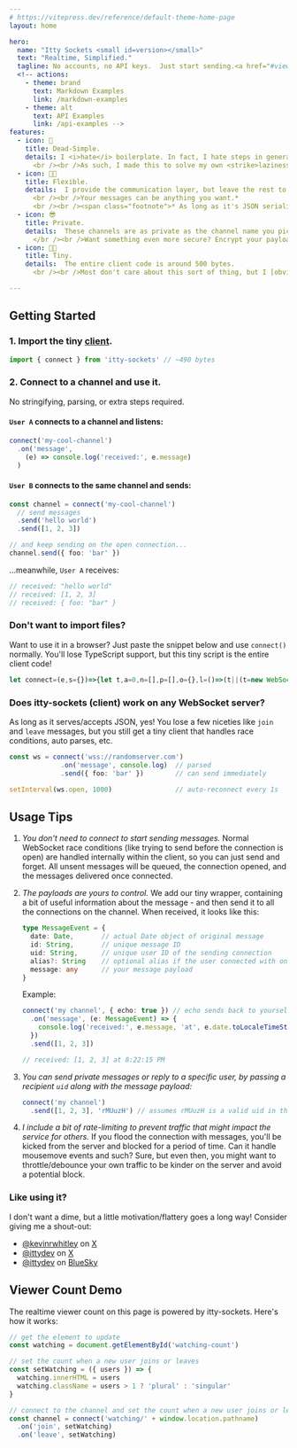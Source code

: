 ```yaml
---
# https://vitepress.dev/reference/default-theme-home-page
layout: home

hero:
  name: "Itty Sockets <small id=version></small>"
  text: "Realtime, Simplified."
  tagline: No accounts, no API keys.  Just start sending.<a href="#viewer-count-demo" id="watching">There <span id="watching-count"></span> on this page. *</a>
  <!-- actions:
    - theme: brand
      text: Markdown Examples
      link: /markdown-examples
    - theme: alt
      text: API Examples
      link: /api-examples -->
features:
  - icon: 🚀
    title: Dead-Simple.
    details: I <i>hate</i> boilerplate. In fact, I hate steps in general.
      <br /><br />As such, I made this to solve my own <strike>laziness</strike> needs.
  - icon: 💪🏼
    title: Flexible.
    details:  I provide the communication layer, but leave the rest to you.
      <br /><br />Your messages can be anything you want.*
      <br /><br /><span class="footnote">* As long as it's JSON serializable.</span>
  - icon: 😎
    title: Private.
    details:  These channels are as private as the channel name you pick.  I log nothing, track nothing, and store nothing.
      </br /><br />Want something even more secure? Encrypt your payloads!
  - icon: 😶‍🌫️
    title: Tiny.
    details:  The entire client code is around 500 bytes.
      <br /><br />Most don't care about this sort of thing, but I [obviously] obsess about it.

---
```


## Getting Started

### 1. Import the tiny [client](https://npmjs.com/package/itty-sockets).
```ts
import { connect } from 'itty-sockets' // ~490 bytes
```

### 2. Connect to a channel and use it.

No stringifying, parsing, or extra steps required.

#### `User A` connects to a channel and listens:
```ts
connect('my-cool-channel')
  .on('message',
    (e) => console.log('received:', e.message)
  )
```

#### `User B` connects to the same channel and sends:
```ts
const channel = connect('my-cool-channel')
  // send messages
  .send('hello world')
  .send([1, 2, 3])

// and keep sending on the open connection...
channel.send({ foo: 'bar' })
```

...meanwhile, `User A` receives:

```ts
// received: "hello world"
// received: [1, 2, 3]
// received: { foo: "bar" }
```

### Don't want to import files?
Want to use it in a browser?  Just paste the snippet below and use `connect()` normally.  You'll lose TypeScript support, but this tiny script is the entire client code!

```ts
let connect=(e,s={})=>{let t,a=0,n=[],p=[],o={},l=()=>(t||(t=new WebSocket((/^wss?:/.test(e)?e:"wss://ittysockets.io/c/"+e)+"?"+new URLSearchParams(s)),t.onmessage=(e,s=JSON.parse(e.data),t=s?.message,a={...null==t?.[0]&&t,...s,...s.date&&{date:new Date(s.date)}})=>{o[s?.type??t?.type]?.map(e=>e(a)),s?.type||o.message?.map(e=>e(a)),p.map(([e,s])=>e(a)&&s(a))},t.onopen=()=>(n.splice(0).map(e=>t?.send(e)),o.open?.map(e=>e()),a&&t?.close()),t.onclose=()=>(a=0,t=null,o.close?.map(e=>e()))),c),c=new Proxy(l,{get:(e,s)=>({open:l,close:()=>(1==t?.readyState?t.close():a=1,c),push:(e,s)=>(a=1,c.send(e,s)),send:(e,s)=>(e=JSON.stringify(e),e=s?"@@"+s+"@@"+e:e,1==t?.readyState?(t.send(e),c):(n.push(e),l())),on:(e,s)=>(s&&(e?.[0]?(o[e]??=[]).push(s):p.push([e,s])),l()),remove:(e,s,t=o[e],a=t?.indexOf(s)??-1)=>(~a&&t?.splice(a,1),l())}[s])});return c};
```

### Does itty-sockets (client) work on any WebSocket server?
As long as it serves/accepts JSON, yes!  You lose a few niceties like `join` and `leave` messages, but you still get a tiny client that handles race conditions, auto parses, etc.

```ts
const ws = connect('wss://randomserver.com')
             .on('message', console.log)  // parsed
             .send({ foo: 'bar' })        // can send immediately

setInterval(ws.open, 1000)                // auto-reconnect every 1s
```

## Usage Tips
1. *You don't need to connect to start sending messages.*
Normal WebSocket race conditions (like trying to send before the connection is open) are handled internally within the client, so you can just send and forget.
All unsent messages will be queued, the connection opened, and the messages delivered once connected.

1. *The payloads are yours to control.*  We add our tiny wrapper, containing a bit of useful information about the message - and then send it to all the connections on the channel.  When received, it looks like this:

    ```ts
    type MessageEvent = {
      date: Date,       // actual Date object of original message
      id: String,       // unique message ID
      uid: String,      // unique user ID of the sending connection
      alias?: String    // optional alias if the user connected with one
      message: any      // your message payload
    }
    ```

    Example:
    ```ts
    connect('my channel', { echo: true }) // echo sends back to yourself for testing
      .on('message', (e: MessageEvent) => {
        console.log('received:', e.message, 'at', e.date.toLocaleTimeString())
      })
      .send([1, 2, 3])

    // received: [1, 2, 3] at 8:22:15 PM
    ```

1. *You can send private messages or reply to a specific user, by passing a recipient `uid` along with the message payload:*
    ```ts
    connect('my channel')
      .send([1, 2, 3], 'rMUuzH') // assumes rMUuzH is a valid uid in the channel
    ```

1. *I include a bit of rate-limiting to prevent traffic that might impact the service for others.* If you flood the connection with messages, you'll be kicked from the server and blocked for a period of time.  Can it handle mousemove events and such?  Sure, but even then, you might want to throttle/debounce your own traffic to be kinder on the server and avoid a potential block.

### Like using it?
I don't want a dime, but a little motivation/flattery goes a long way! Consider giving me a shout-out:
  - [@kevinrwhitley](https://x.com/kevinrwhitley) on [X](https://x.com)
  - [@ittydev](https://x.com/ittydev) on [X](https://x.com)
  - [@ittydev](https://bsky.app/profile/itty.dev) on [BlueSky](https://bsky.app)


## Viewer Count Demo
The realtime viewer count on this page is powered by itty-sockets.  Here's how it works:
```ts
// get the element to update
const watching = document.getElementById('watching-count')

// set the count when a new user joins or leaves
const setWatching = ({ users }) => {
  watching.innerHTML = users
  watching.className = users > 1 ? 'plural' : 'singular'
}

// connect to the channel and set the count when a new user joins or leaves
const channel = connect('watching/' + window.location.pathname)
  .on('join', setWatching)
  .on('leave', setWatching)
```

<script setup>
  import { onMounted } from 'vue'
  import { connect } from 'itty-sockets'

  onMounted(async () => {
    const version = await fetch('https://ittysockets.io/version').then(r => r.text())
    console.log(`ittysockets.io @ v${version}`)
    document.getElementById('version').innerHTML = `v${version}`

    const watching = document.getElementById('watching-count')

    const setWatching = ({ users }) => {
      watching.innerHTML = users
      watching.className = users > 1 ? 'plural' : 'singular'
    }

    const channel = connect('watching/' + window.location.pathname)
      .on('join', setWatching)
      .on('leave', setWatching)

    return () => channel.close()
  })
</script>
